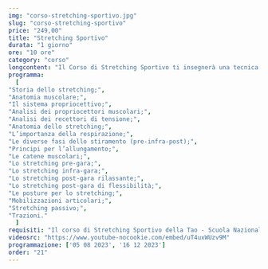 ```yaml
---
img: "corso-stretching-sportivo.jpg"
slug: "corso-stretching-sportivo"
price: "249,00"
title: "Stretching Sportivo"
durata: "1 giorno"
ore: "10 ore"
category: "corso"
longcontent: "Il Corso di Stretching Sportivo ti insegnerà una tecnica di allungamento muscolare che si basa sullo yoga e sul rilassamento del riflesso miotatico. Lo stretching sportivo è una tecnica che consiste nell’assumere e mantenere delle posizioni specifiche per ciascun muscolo o gruppo di muscoli, respirando lentamente e profondamente. Lo stretching sportivo ha lo scopo di migliorare l’elasticità, la forza, la coordinazione e l’ampiezza dei movimenti dei muscoli, prevenendo e curando le contratture, gli stiramenti, gli strappi e le infiammazioni. Lo stretching sportivo ha molti benefici: migliora la performance atletica, riduce le tensioni muscolari, favorisce un miglioramento globale nel movimento, migliora la capacità di sforzo delle attività quotidiane, aumenta la ridotta capacità di coordinazione, riduce l’usura delle articolazioni, rallenta l’invecchiamento del tessuto connettivo, previene contratture, stiramenti e strappi muscolari. Nel corso imparerai la teoria e la pratica dello stretching sportivo, studierai l’anatomia e la fisiologia dei muscoli e del riflesso miotatico, approfondirai le tecniche di allungamento per le diverse zone del corpo e le diverse situazioni. Il corso ti renderà in grado di praticare uno stretching sportivo efficace e sicuro, ottenendo un’azione preventiva e curativa su tutto il sistema muscolare. Il corso ti offrirà anche molte opportunità lavorative, come lavorare con gli atleti, nei centri sportivi, nei centri benessere, o aprire uno studio di stretching sportivo dove potrai soddisfare i bisogni di tanti clienti alla ricerca di benessere e salute per i loro muscoli."
programma:
  [
"Storia dello stretching;",
"Anatomia muscolare;",
"Il sistema propriocettivo;",
"Analisi dei propriocettori muscolari;",
"Analisi dei recettori di tensione;",
"Anatomia dello stretching;",
"L’importanza della respirazione;",
"Le diverse fasi dello stiramento (pre-infra-post);",
"Principi per l’allungamento;",
"Le catene muscolari;",
"Lo stretching pre-gara;",
"Lo stretching infra-gara;",
"Lo stretching post-gara rilassante;",
"Lo stretching post-gara di flessibilità;",
"Le posture per lo stretching;",
"Mobilizzazioni articolari;",
"Stretching passivo;",
"Trazioni."
  ]
requisiti: "Il corso di Stretching Sportivo della Tao - Scuola Nazionale di Massaggio è aperto a chi ha già un’esperienza di base precedente, soprattutto una conoscenza delle tecniche del massaggio base classico svedese, quali sfioramento, frizioni, impastamenti, vibrazioni e percussioni, in tutte le loro varianti e una buona conoscenza dell'anatomia del corpo umano. È inoltre consigliabile avere conoscenza delle tecniche del massaggio decontratturante e del massaggio sportivo di base."
videosrc: "https://www.youtube-nocookie.com/embed/uT4uxWUzv9M"
programmazione: ['05 08 2023', '16 12 2023']  
order: "21"
---
```

